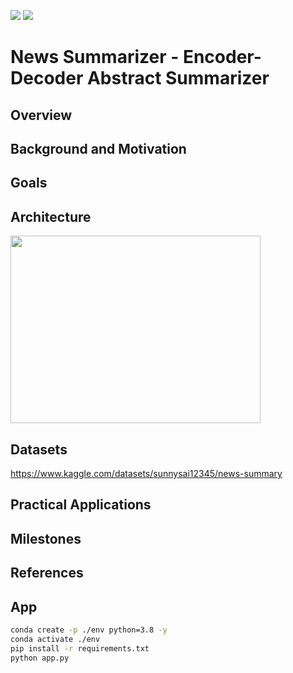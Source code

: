 ![](https://img.shields.io/github/repo-size/jayaram87/news-summarizer)
![](https://img.shields.io/github/license/jayaram87/news-summarizer)
# News Summarizer - Encoder-Decoder Abstract Summarizer

## Overview


## Background and Motivation

## Goals

## Architecture
<img src='./news_summary/Architecture.jpg' width=400px height=300px align="center" />

## Datasets
https://www.kaggle.com/datasets/sunnysai12345/news-summary

## Practical Applications

## Milestones

## References

## App
```bash
conda create -p ./env python=3.8 -y
conda activate ./env
pip install -r requirements.txt
python app.py
```
